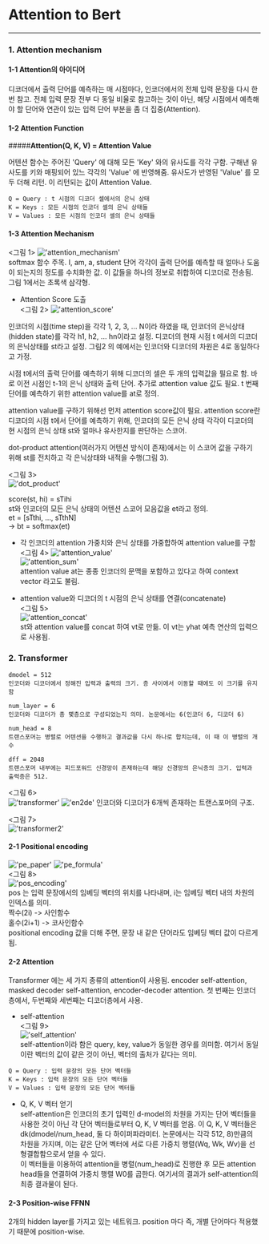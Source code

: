 Attention to Bert
=====
-----
### 1. Attention mechanism
#### 1-1 Attention의 아이디어  
디코더에서 출력 단어를 예측하는 매 시점마다, 인코더에서의 전체 입력 문장을 다시 한번 참고. 전체 입력 문장 전부 다 동일 비율로 참고하는 것이 
아닌, 해당 시점에서 예측해야 할 단어와 연관이 있는 입력 단어 부분을 좀 더 집중(Attention).

#### 1-2 Attention Function  
#####**Attention(Q, K, V) = Attention Value**

어텐션 함수는 주어진 'Query' 에 대해 모든 'Key' 와의 유사도를 각각 구함. 구해낸 유사도를 키와 매핑되어 있느 각각의 'Value' 에 반영해줌.
유사도가 반영된 'Value' 를 모두 더해 리턴. 이 리턴되는 값이 Attention Value. 
```
Q = Query : t 시점의 디코더 셀에서의 은닉 상태
K = Keys : 모든 시점의 인코더 셀의 은닉 상태들
V = Values : 모든 시점의 인코더 셀의 은닉 상태들
```

#### 1-3 Attention Mechanism
<그림 1>
!['attention_mechanism'](./assets/attention_mechanism.png)  
softmax 함수 주목.  I, am, a, student 단어 각각이 출력 단어를 예측할 때 얼마나 도움이 되는지의 정도를 수치화한 값. 이 값들을 하나의 정보로
취합하여 디코더로 전송됨. 그림 1에서는 초록색 삼각형.

* Attention Score 도출  
<그림 2>
!['attention_score'](./assets/attention_score.png)
  
인코더의 시점(time step)을 각각 1, 2, 3, ... N이라 하였을 때, 인코더의 은닉상태(hidden state)를 각각 h1, h2, ... hn이라고 설정. 
디코더의 현재 시점 t 에서의 디코더의 은닉상태를 st라고 설정. 그림2 의 예에서는 인코더와 디코더의 차원은 4로 동일하다고 가정.  

시점 t에서의 출력 단어를 예측하기 위해 디코더의 셀은 두 개의 입력값을 필요로 함. 바로 이전 시점인 t-1의 은닉 상태와 출력 단어. 추가로 
attention value 값도 필요. t 번째 단어를 예측하기 위한 attention value를 at로 정의.
  
attention value를 구하기 위해선 먼저 attention score값이 필요. attention score란 디코더의 시점 t에서 단어를 예측하기 위해, 인코더의 
모든 은닉 상태 각각이 디코더의 현 시점의 은닉 상태 st와 얼마나 유사한지를 판단하는 스코어.  
  
dot-product attention(여러가지 어텐션 방식이 존재)에서는 이 스코어 값을 구하기 위해 st를 전치하고 각 은닉상태와 내적을 수행(그림 3).

<그림 3>  
!['dot_product'](./assets/dot_product.png)

score(st, hi) = sTihi  
st와 인코더의 모든 은닉 상태의 어텐션 스코어 모음값을 et라고 정의.  
et = [sTthi, ..., sTthN]  
->
bt = softmax(et)  

* 각 인코더의 attention 가중치와 은닉 상태를 가중합하여 attention value를 구함  
<그림 4>
!['attention_value'](./assets/attention_value.png)  
!['attention_sum'](./assets/attention_sum.png)  
attention value at는 종종 인코더의 문맥을 포함하고 있다고 하여 context vector 라고도 불림.  

* attention value와 디코더의 t 시점의 은닉 상태를 연결(concatenate)  
<그림 5>  
!['attention_concat'](./assets/attention_concat.png)  
st와 attention value를 concat 하여 vt로 만듦. 이 vt는 yhat 예측 연산의 입력으로 사용됨.  

### 2. Transformer  
```
dmodel = 512
인코더와 디코더에서 정해진 입력과 출력의 크기. 층 사이에서 이동할 때에도 이 크기를 유지함  

num_layer = 6
인코더와 디코더가 총 몇층으로 구성되었는지 의미. 논문에서는 6(인코더 6, 디코더 6)

num_head = 8
트랜스포머는 병렬로 어텐션을 수행하고 결과값을 다시 하나로 합치는데, 이 때 이 병렬의 개수

dff = 2048
트랜스포머 내부에는 피드포워드 신경망이 존재하는데 해당 신경망의 은닉층의 크기. 입력과 출력층은 512. 
```
<그림 6>  
!['transformer'](./assets/transformer.png)
!['en2de'](./assets/en2de.png)
인코더와 디코더가 6개씩 존재하는 트랜스포머의 구조.    

<그림 7>  
!['transformer2'](./assets/transformer2.png)  

#### 2-1 Positional encoding
!['pe_paper'](./assets/pe_paper.png)
!['pe_formula'](./assets/pe_formula.png)  
<그림 8>  
!['pos_encoding'](./assets/pos_encoding.png)  
pos 는 입력 문장에서의 임베딩 벡터의 위치를 나타내며, i는 임베딩 벡터 내의 차원의 인덱스를 의미.  
짝수(2i) -> 사인함수  
홀수(2i+1) -> 코사인함수  
positional encoding 값을 더해 주면, 문장 내 같은 단어라도 임베딩 벡터 값이 다르게 됨.  

#### 2-2 Attention
Transformer 에는 세 가지 종류의 attention이 사용됨. encoder self-attention, masked decoder self-attention,
 encoder-decoder attention. 첫 번째는 인코더층에서, 두번째와 세번째는 디코더층에서 사용.  

* self-attention  
<그림 9>  
!['self_attention'](./assets/self_attention.png)   
self-attention이라 함은 query, key, value가 동일한 경우를 의미함. 여기서 동일이란 벡터의 값이 같은 것이 아닌, 
벡터의 출처가 같다는 의미.
```
Q = Query : 입력 문장의 모든 단어 벡터들
K = Keys : 입력 문장의 모든 단어 벡터들
V = Values : 입력 문장의 모든 단어 벡터들
```
* Q, K, V 벡터 얻기  
self-attention은 인코더의 초기 입력인 d-model의 차원을 가지는 단어 벡터들을 사용한 것이 아닌 각 단어 벡터들로부터
Q, K, V 벡터를 얻음. 이 Q, K, V 벡터들은 dk(dmodel/num_head, 둘 다 하이퍼파라미터. 논문에서는 각각 512, 8)만큼의 차원을 가지며, 
이는 같은 단어 벡터에 서로 다른 가중치 행렬(Wq, Wk, Wv)을 선형결합함으로서 얻을 수 있다.  
이 벡터들을 이용하여 attention을 병렬(num_head)로 진행한 후 모든 attention head들을 연결하여 가중치 행렬 W0를 곱한다.
여기서의 결과가 self-attention의 최종 결과물이 된다.

#### 2-3 Position-wise FFNN
2개의 hidden layer를 가지고 있는 네트워크. position 마다 즉, 개별 단어마다 적용했기 때문에 position-wise.












